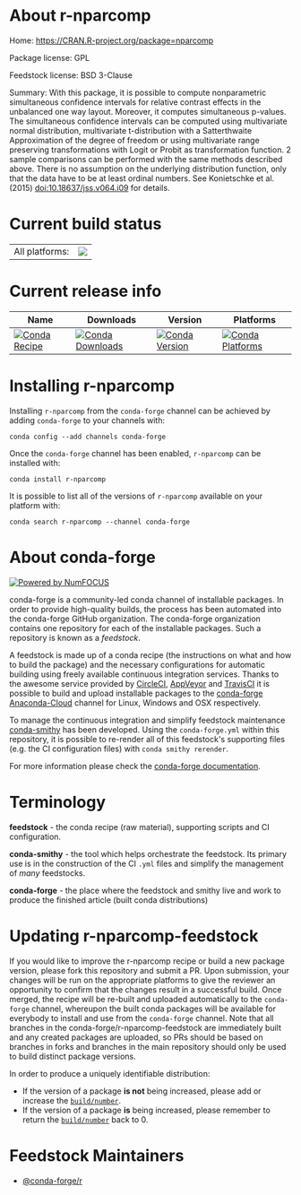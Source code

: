 About r-nparcomp
================

Home: https://CRAN.R-project.org/package=nparcomp

Package license: GPL

Feedstock license: BSD 3-Clause

Summary: With this package, it is possible to compute nonparametric simultaneous confidence intervals for relative contrast effects in the unbalanced one way layout. Moreover, it computes simultaneous p-values. The simultaneous confidence intervals can be computed using multivariate normal distribution, multivariate t-distribution with a Satterthwaite Approximation of the degree of freedom or using multivariate range preserving transformations with Logit or Probit as transformation function. 2 sample comparisons can be performed with the same methods described above. There is no assumption on the underlying distribution function, only that the data have to be at least ordinal numbers. See Konietschke et al. (2015) <doi:10.18637/jss.v064.i09> for details.



Current build status
====================


<table><tr><td>All platforms:</td>
    <td>
      <a href="https://dev.azure.com/conda-forge/feedstock-builds/_build/latest?definitionId=1402&branchName=master">
        <img src="https://dev.azure.com/conda-forge/feedstock-builds/_apis/build/status/r-nparcomp-feedstock?branchName=master">
      </a>
    </td>
  </tr>
</table>

Current release info
====================

| Name | Downloads | Version | Platforms |
| --- | --- | --- | --- |
| [![Conda Recipe](https://img.shields.io/badge/recipe-r--nparcomp-green.svg)](https://anaconda.org/conda-forge/r-nparcomp) | [![Conda Downloads](https://img.shields.io/conda/dn/conda-forge/r-nparcomp.svg)](https://anaconda.org/conda-forge/r-nparcomp) | [![Conda Version](https://img.shields.io/conda/vn/conda-forge/r-nparcomp.svg)](https://anaconda.org/conda-forge/r-nparcomp) | [![Conda Platforms](https://img.shields.io/conda/pn/conda-forge/r-nparcomp.svg)](https://anaconda.org/conda-forge/r-nparcomp) |

Installing r-nparcomp
=====================

Installing `r-nparcomp` from the `conda-forge` channel can be achieved by adding `conda-forge` to your channels with:

```
conda config --add channels conda-forge
```

Once the `conda-forge` channel has been enabled, `r-nparcomp` can be installed with:

```
conda install r-nparcomp
```

It is possible to list all of the versions of `r-nparcomp` available on your platform with:

```
conda search r-nparcomp --channel conda-forge
```


About conda-forge
=================

[![Powered by NumFOCUS](https://img.shields.io/badge/powered%20by-NumFOCUS-orange.svg?style=flat&colorA=E1523D&colorB=007D8A)](http://numfocus.org)

conda-forge is a community-led conda channel of installable packages.
In order to provide high-quality builds, the process has been automated into the
conda-forge GitHub organization. The conda-forge organization contains one repository
for each of the installable packages. Such a repository is known as a *feedstock*.

A feedstock is made up of a conda recipe (the instructions on what and how to build
the package) and the necessary configurations for automatic building using freely
available continuous integration services. Thanks to the awesome service provided by
[CircleCI](https://circleci.com/), [AppVeyor](https://www.appveyor.com/)
and [TravisCI](https://travis-ci.com/) it is possible to build and upload installable
packages to the [conda-forge](https://anaconda.org/conda-forge)
[Anaconda-Cloud](https://anaconda.org/) channel for Linux, Windows and OSX respectively.

To manage the continuous integration and simplify feedstock maintenance
[conda-smithy](https://github.com/conda-forge/conda-smithy) has been developed.
Using the ``conda-forge.yml`` within this repository, it is possible to re-render all of
this feedstock's supporting files (e.g. the CI configuration files) with ``conda smithy rerender``.

For more information please check the [conda-forge documentation](https://conda-forge.org/docs/).

Terminology
===========

**feedstock** - the conda recipe (raw material), supporting scripts and CI configuration.

**conda-smithy** - the tool which helps orchestrate the feedstock.
                   Its primary use is in the construction of the CI ``.yml`` files
                   and simplify the management of *many* feedstocks.

**conda-forge** - the place where the feedstock and smithy live and work to
                  produce the finished article (built conda distributions)


Updating r-nparcomp-feedstock
=============================

If you would like to improve the r-nparcomp recipe or build a new
package version, please fork this repository and submit a PR. Upon submission,
your changes will be run on the appropriate platforms to give the reviewer an
opportunity to confirm that the changes result in a successful build. Once
merged, the recipe will be re-built and uploaded automatically to the
`conda-forge` channel, whereupon the built conda packages will be available for
everybody to install and use from the `conda-forge` channel.
Note that all branches in the conda-forge/r-nparcomp-feedstock are
immediately built and any created packages are uploaded, so PRs should be based
on branches in forks and branches in the main repository should only be used to
build distinct package versions.

In order to produce a uniquely identifiable distribution:
 * If the version of a package **is not** being increased, please add or increase
   the [``build/number``](https://conda.io/docs/user-guide/tasks/build-packages/define-metadata.html#build-number-and-string).
 * If the version of a package **is** being increased, please remember to return
   the [``build/number``](https://conda.io/docs/user-guide/tasks/build-packages/define-metadata.html#build-number-and-string)
   back to 0.

Feedstock Maintainers
=====================

* [@conda-forge/r](https://github.com/conda-forge/r/)

